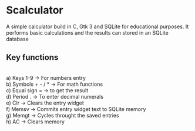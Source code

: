 # Scalculator
A simple calculator build in C, Gtk 3 and SQLite for educational purposes. It performs basic calculations and the results can stored in an SQLite database

<h2>Key functions</h1> <br>
a) Keys 1-9 -> For numbers entry <br>
b) Symbols + - / * -> For math functions <br>
c) Equal sign = -> to get the result <br>
d) Period . -> To enter decimal numerals <br>
e) Clr -> Clears the entry widget <br>
f) Memsv -> Commits entry widget text to SQLite memory <br>
g) Memgt -> Cycles throught the saved entries <br>
h) AC -> Clears memory <br>

